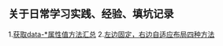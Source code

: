 ## 关于日常学习实践、经验、填坑记录
1.[获取data-*属性值方法汇总](https://github.com/yourshero/blogs/issues/3)
2.[左边固定，右边自适应布局四种方法](https://github.com/yourshero/blogs/issues/4)

